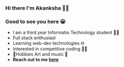 ### Hi there I'm Akanksha 🙋‍♀️

### Good to see you here 😀

* I am a third year Informatio Technology student 👩‍🎓
* Full stack enthusiast 
* Learning web-dev technologies 🌐
* Interested in competitive coding 👩‍💻
* 💙Hobbies Art and  music 🎵
* **Reach out to me [here](https://www.linkedin.com/in/akanksha-tamboli-354852184/)** 



<!--
**akankshast/akankshast** is a ✨ _special_ ✨ repository because its `README.md` (this file) appears on your GitHub profile.

Here are some ideas to get you started:

- 🔭 I’m currently working on ...
- 🌱 I’m currently learning ...
- 👯 I’m looking to collaborate on ...
- 🤔 I’m looking for help with ...
- 💬 Ask me about ...
- 📫 How to reach me: ...
- 😄 Pronouns: ...
- ⚡ Fun fact: ...
-->
